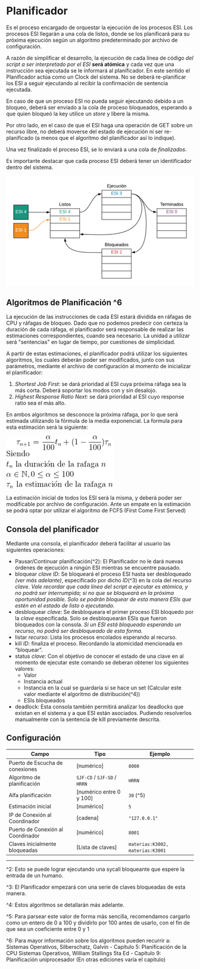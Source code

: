 # Planificador

Es el proceso encargado de orquestar la ejecución de los procesos ESI. Los procesos ESI llegarán a una cola de listos, donde se los planificará para su próxima ejecución según un algoritmo predeterminado por archivo de configuración.

A razón de simplificar el desarrollo, la ejecución de cada línea de código _del script a ser interpretado por el ESI_ **será atómica** y cada vez que una instrucción sea ejecutada se le informará al planificador. En este sentido el Planificador actúa como un Clock del sistema. No se deberá re-planificar los ESI a seguir ejecutando al recibir la confirmación de sentencia ejecutada.

En caso de que un proceso ESI no pueda seguir ejecutando debido a un bloqueo, deberá ser enviado a la cola de proceso bloqueados, esperando a que quien bloqueó la key utilice un _store_ y libere la misma.

Por otro lado, en el caso de que el ESI haga una operación de GET sobre un recurso libre, no deberá moverse del estado de ejecución ni ser re-planificado (a menos que el algoritmo del planificador así lo indique). 

Una vez finalizado el proceso ESI, se lo enviará a una cola de _finalizados_.

Es importante destacar que cada proceso ESI deberá tener un identificador dentro del sistema.

![Planificación](assets/planificacion.png)

## Algoritmos de Planificación ^6

La ejecución de las instrucciones de cada ESI estará dividida en ráfagas de CPU y ráfagas de bloqueo. Dado que no podemos predecir con certeza la duración de cada ráfaga, el planificador será responsable de realizar las estimaciones correspondientes, cuando sea necesario. La unidad a utilizar será "sentencias" en lugar de tiempo, por cuestiones de simplicidad.

A partir de estas estimaciones, el planificador podrá utilizar los siguientes algoritmos, los cuales deberán poder ser modificados, junto con sus parámetros, mediante el archivo de configuración al momento de inicializar el planificador:

1. _Shortest Job First:_ se dará prioridad al ESI cuya próxima ráfaga sea la más corta. Deberá soportar los modos con y sin desalojo.
2. _Highest Response Ratio Next:_ se dará prioridad al ESI cuyo response ratio sea el más alto. 

En ambos algoritmos se desconoce la próxima ráfaga, por lo que será estimada utilizando la fórmula de la media exponencial. La formula para esta estimación será la siguiente:

![t_{n+1} = \alpha t_n+(1-\alpha) \tau _{n+1}\\\textup{Siendo}\\t_n \textup{ la duraci\'on de la rafaga } n\\\alpha, 0 \leq \alpha \leq 1\\\tau_n \textup{ la estimaci\'on de la rafaga } n](assets/estimacion.png)

La estimación inicial de todos los ESI será la misma, y deberá poder ser modificable por archivo de configuración. Ante un empate en la estimación se podrá optar por utilizar el algoritmo de FCFS (First Come First Served)

## Consola del planificador

Mediante una consola, el planificador deberá facilitar al usuario las siguientes operaciones:

* Pausar/Continuar planificación(^2): El Planificador no le dará nuevas órdenes de ejecución a ningún ESI mientras se encuentre pausado.
* bloquear _clave ID_: Se bloqueará el proceso ESI hasta ser desbloqueado _(ver más adelante)_, especificado por dicho _ID_(^3) en la cola del recurso _clave_. _Vale recordar que cada línea del script a ejecutar es atómica, y no podrá ser interrumpida; si no que se bloqueará en la próxima oportunidad posible. Solo se podrán bloquear de esta manera ESIs que estén en el estado de listo o ejecutando._
* desbloquear _clave_: Se desbloqueara el primer proceso ESI bloquedo por la _clave_ especificada. Solo se desbloquearán ESIs que fueron bloqueados con la consola. _Si un ESI está bloqueado esperando un recurso, no podrá ser desbloqueado de esta forma._
* listar _recurso_: Lista los procesos encolados esperando al recurso.
* kill _ID_: finaliza el proceso. Recordando la atomicidad mencionada en “bloquear”.
* status _clave_: Con el objetivo de conocer el estado de una clave en al momento de ejecutar este comando se deberan obtener los siguientes valores:
    - Valor 
    - Instancia actual 
    - Instancia en la cual se guardaría si se hace un set (Calcular este valor mediante el algoritmo de distribución(^4))
    - ESIs bloqueados
* deadlock: Esta consola también permitirá analizar los deadlocks que existan en el sistema y a que ESI están asociados. Pudiendo resolverlos manualmente con la sentencia de kill previamente descrita.

## Configuración

| Campo                             | Tipo                         | Ejemplo                          |
|-----------------------------------|------------------------------|----------------------------------|
| Puerto de Escucha de conexiones   | [numérico]                   | `8000`                           |
| Algoritmo de planificación        | `SJF-CD` / `SJF-SD` / `HRRN` | `HRRN`                           |
| Alfa planificación                | [numérico entre 0 y 100]     | `30` (^5)                        | 
| Estimación inicial                | [numérico]                   | `5`                              |
| IP de Conexión al Coordinador     | [cadena]                     | `"127.0.0.1"`                    |
| Puerto de Conexión al Coordinador | [numérico]                   | `8001`                           |
| Claves inicialmente bloqueadas    | [Lista de claves]            | `materias:K3002, materias:K3001` |

---
^2: Esto se puede lograr ejecutando una sycall bloqueante que espere la entrada de un humano.

^3: El Planificador empezará con una serie de claves bloqueadas de esta manera.

^4: Estos algoritmos se detallarán más adelante.

^5: Para parsear este valor de forma más sencilla, recomendamos cargarlo como un entero de 0 a 100 y dividirlo por 100 antes de usarlo, con el fin de que sea un coeficiente entre 0 y 1 

^6: Para mayor información sobre los algoritmos pueden recurrir a:
    Sistemas Operativos, Silberschatz, Galvin - Capítulo 5: Planificación de la CPU
    Sistemas Operativos, William Stallings 5ta Ed - Capítulo 9: Planificación uniprocesador (En otras ediciones varía el capitulo)
